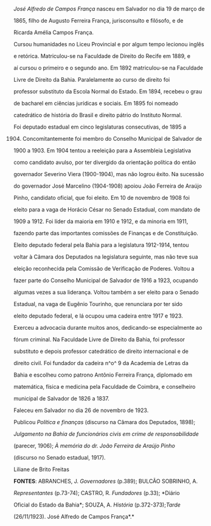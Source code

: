

*José Alfredo de Campos França* nasceu em Salvador no dia 19 de março de

1865, filho de Augusto Ferreira França, jurisconsulto e filósofo, e de

Ricarda Amélia Campos França.



Cursou humanidades no Liceu Provincial e por algum tempo lecionou inglês

e retórica. Matriculou-se na Faculdade de Direito do Recife em 1889, e

aí cursou o primeiro e o segundo ano. Em 1892 matriculou-se na Faculdade

Livre de Direito da Bahia. Paralelamente ao curso de direito foi

professor substituto da Escola Normal do Estado. Em 1894, recebeu o grau

de bacharel em ciências jurídicas e sociais. Em 1895 foi nomeado

catedrático de história do Brasil e direito pátrio do Instituto Normal.



Foi deputado estadual em cinco legislaturas consecutivas, de 1895 a

1904. Concomitantemente foi membro do Conselho Municipal de Salvador de

1900 a 1903. Em 1904 tentou a reeleição para a Assembleia Legislativa

como candidato avulso, por ter divergido da orientação política do então

governador Severino Viera (1900-1904), mas não logrou êxito. Na sucessão

do governador José Marcelino (1904-1908) apoiou João Ferreira de Araújo

Pinho, candidato oficial, que foi eleito. Em 10 de novembro de 1908 foi

eleito para a vaga de Horácio César no Senado Estadual, com mandato de

1909 a 1912. Foi líder da maioria em 1910 e 1912, e da minoria em 1911,

fazendo parte das importantes comissões de Finanças e de Constituição.



Eleito deputado federal pela Bahia para a legislatura 1912-1914, tentou

voltar à Câmara dos Deputados na legislatura seguinte, mas não teve sua

eleição reconhecida pela Comissão de Verificação de Poderes. Voltou a

fazer parte do Conselho Municipal de Salvador de 1916 a 1923, ocupando

algumas vezes a sua liderança. Voltou também a ser eleito para o Senado

Estadual, na vaga de Eugênio Tourinho, que renunciara por ter sido

eleito deputado federal, e lá ocupou uma cadeira entre 1917 e 1923.



Exerceu a advocacia durante muitos anos, dedicando-se especialmente ao

fórum criminal. Na Faculdade Livre de Direito da Bahia, foi professor

substituto e depois professor catedrático de direito internacional e de

direito civil. Foi fundador da cadeira n^o^ 9 da Academia de Letras da

Bahia e escolheu como patrono Antônio Ferreira França, diplomado em

matemática, física e medicina pela Faculdade de Coimbra, e conselheiro

municipal de Salvador de 1826 a 1837.



Faleceu em Salvador no dia 26 de novembro de 1923.



Publicou *Política e finanças* (discurso na Câmara dos Deputados, 1898);

*Julgamento na Bahia de funcionários civis em crime de responsabilidade*

(parecer, 1906); *À memória do dr. João Ferreira de Araújo Pinho*

(discurso no Senado estadual, 1917).



Liliane de Brito Freitas



**FONTES**: ABRANCHES, J. *Governadores* (p.389); BULCÃO SOBRINHO, A.

*Representantes* (p.73-74); CASTRO, R. *Fundadores* (p.33); *Diário

Oficial do Estado da Bahia*; SOUZA, A. *História* (p.372-373);*Tarde*

(26/11/1923). José Alfredo de Campos França*.*

